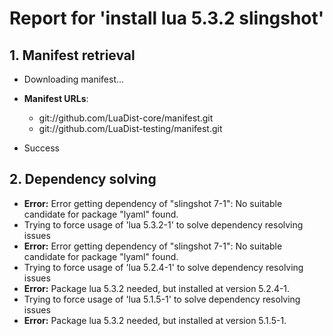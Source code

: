 # Report for 'install lua 5.3.2 slingshot'


## 1. Manifest retrieval

- Downloading manifest...

- **Manifest URLs**:
    - git://github.com/LuaDist-core/manifest.git
    - git://github.com/LuaDist-testing/manifest.git
- Success

## 2. Dependency solving

- **Error:** Error getting dependency of "slingshot 7-1": No suitable candidate for package "lyaml" found.
- Trying to force usage of 'lua 5.3.2-1' to solve dependency resolving issues
- **Error:** Error getting dependency of "slingshot 7-1": No suitable candidate for package "lyaml" found.
- Trying to force usage of 'lua 5.2.4-1' to solve dependency resolving issues
- **Error:** Package lua 5.3.2 needed, but installed at version 5.2.4-1.
- Trying to force usage of 'lua 5.1.5-1' to solve dependency resolving issues
- **Error:** Package lua 5.3.2 needed, but installed at version 5.1.5-1.
